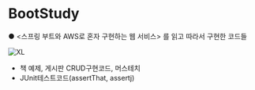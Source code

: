 # BootStudy


●  <스프링 부트와 AWS로 혼자 구현하는 웹 서비스> 를 읽고
    따라서 구현한 코드들


![XL](https://user-images.githubusercontent.com/98295182/190609590-f93924fc-c9d6-4b58-a061-e31b9ee538f1.jpg)


- 책 예제, 게시판 CRUD구현코드, 머스테치
- JUnit테스트코드(assertThat, assertj)

